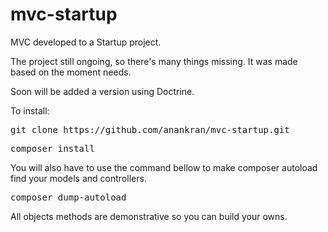 # mvc-startup
MVC developed to a Startup project.

The project still ongoing, so there's many things missing. It was made based on the moment needs.

Soon will be added a version using Doctrine.

To install:

<pre>git clone https://github.com/anankran/mvc-startup.git</pre>

<pre>composer install</pre>

You will also have to use the command bellow to make composer autoload find your models and controllers.

<pre>composer dump-autoload</pre>

All objects methods are demonstrative so you can build your owns.
